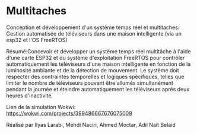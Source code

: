 # Multitaches
Conception et développement d'un système temps réel et multitaches: Gestion automatisée de téléviseurs dans une maison intelligente (via un esp32 et l'OS FreeRTOS)

Résumé:Concevoir et développer un système temps réel multitâche à l'aide d'une carte ESP32 et du système d'exploitation FreeRTOS pour contrôler automatiquement les téléviseurs d'une maison intelligente en fonction de la luminosité ambiante et de la détection de mouvement. Le système doit respecter des contraintes temporelles et logiques spécifiques, telles que limiter le nombre de téléviseurs pouvant être allumés simultanément pendant la journée et éteindre automatiquement les téléviseurs après deux heures d'inactivité.


Lien de la simulation Wokwi: https://wokwi.com/projects/399486667676075009

Réalisé par Ilyas Larabi, Mehdi Naciri, Ahmed Moctar, Adil Nait Belaid
